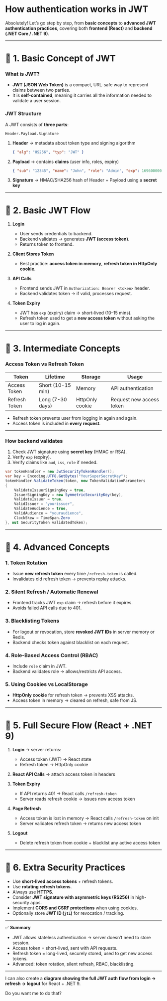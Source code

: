 # How authentication works in JWT

Absolutely! Let’s go step by step, from **basic concepts** to **advanced JWT authentication practices**, covering both **frontend (React)** and **backend (.NET Core / .NET 9)**.

---

# 🔹 1. **Basic Concept of JWT**

### **What is JWT?**

* **JWT (JSON Web Token)** is a compact, URL-safe way to represent claims between two parties.
* It is **self-contained**, meaning it carries all the information needed to validate a user session.

### **JWT Structure**

A JWT consists of **three parts**:

```
Header.Payload.Signature
```

1. **Header** → metadata about token type and signing algorithm

   ```json
   { "alg": "HS256", "typ": "JWT" }
   ```
2. **Payload** → contains **claims** (user info, roles, expiry)

   ```json
   { "sub": "12345", "name": "John", "role": "Admin", "exp": 1696000000 }
   ```
3. **Signature** → HMAC/SHA256 hash of Header + Payload using a **secret key**

---

# 🔹 2. **Basic JWT Flow**

1. **Login**

   * User sends credentials to backend.
   * Backend validates → generates **JWT (access token)**.
   * Returns token to frontend.

2. **Client Stores Token**

   * Best practice: **access token in memory**, **refresh token in HttpOnly cookie**.

3. **API Calls**

   * Frontend sends JWT in `Authorization: Bearer <token>` header.
   * Backend validates token → if valid, processes request.

4. **Token Expiry**

   * JWT has `exp` (expiry) claim → short-lived (10–15 mins).
   * Refresh token used to get a **new access token** without asking the user to log in again.

---

# 🔹 3. **Intermediate Concepts**

### **Access Token vs Refresh Token**

| Token         | Lifetime          | Storage         | Usage                    |
| ------------- | ----------------- | --------------- | ------------------------ |
| Access Token  | Short (10-15 min) | Memory          | API authentication       |
| Refresh Token | Long (7-30 days)  | HttpOnly cookie | Request new access token |

* Refresh token prevents user from logging in again and again.
* Access token is included in **every request**.

---

### **How backend validates**

1. Check JWT signature using **secret key** (HMAC or RSA).
2. Verify `exp` (expiry).
3. Verify claims like `aud`, `iss`, `role` if needed.

```csharp
var tokenHandler = new JwtSecurityTokenHandler();
var key = Encoding.UTF8.GetBytes("YourSuperSecretKey");
tokenHandler.ValidateToken(token, new TokenValidationParameters
{
    ValidateIssuerSigningKey = true,
    IssuerSigningKey = new SymmetricSecurityKey(key),
    ValidateIssuer = true,
    ValidIssuer = "yourissuer",
    ValidateAudience = true,
    ValidAudience = "youraudience",
    ClockSkew = TimeSpan.Zero
}, out SecurityToken validatedToken);
```

---

# 🔹 4. **Advanced Concepts**

### **1. Token Rotation**

* Issue **new refresh token** every time `/refresh-token` is called.
* Invalidates old refresh token → prevents replay attacks.

### **2. Silent Refresh / Automatic Renewal**

* Frontend tracks JWT `exp` claim → refresh before it expires.
* Avoids failed API calls due to 401.

### **3. Blacklisting Tokens**

* For logout or revocation, store **revoked JWT IDs** in server memory or Redis.
* Backend checks token against blacklist on each request.

### **4. Role-Based Access Control (RBAC)**

* Include `role` claim in JWT.
* Backend validates role → allows/restricts API access.

### **5. Using Cookies vs LocalStorage**

* **HttpOnly cookie** for refresh token → prevents XSS attacks.
* Access token in memory → cleared on refresh, safe from JS.

---

# 🔹 5. **Full Secure Flow (React + .NET 9)**

1. **Login** → server returns:

   * Access token (JWT) → React state
   * Refresh token → HttpOnly cookie

2. **React API Calls** → attach access token in headers

3. **Token Expiry**

   * If API returns 401 → React calls `/refresh-token`
   * Server reads refresh cookie → issues new access token

4. **Page Refresh**

   * Access token is lost in memory → React calls `/refresh-token` on init
   * Server validates refresh token → returns new access token

5. **Logout**

   * Delete refresh token from cookie + blacklist any active access token

---

# 🔹 6. **Extra Security Practices**

* Use **short-lived access tokens** + refresh tokens.
* Use **rotating refresh tokens**.
* Always use **HTTPS**.
* Consider **JWT signature with asymmetric keys (RS256)** in high-security apps.
* Implement **CORS and CSRF protections** when using cookies.
* Optionally store **JWT ID (`jti`)** for revocation / tracking.

---

✅ **Summary**

* JWT allows stateless authentication → server doesn’t need to store session.
* Access token = short-lived, sent with API requests.
* Refresh token = long-lived, securely stored, used to get new access tokens.
* Advanced: token rotation, silent refresh, RBAC, blacklisting.

---

I can also create a **diagram showing the full JWT auth flow from login → refresh → logout** for React + .NET 9.

Do you want me to do that?
